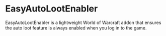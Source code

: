 # EasyAutoLootEnabler
EasyAutoLootEnabler is a lightweight World of Warcraft addon that ensures the auto loot feature is always enabled when you log in to the game.
